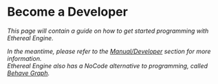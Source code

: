 # Become a Developer
<!--
NOTE: This page should contain:
- Hero Project: Showcase for Ethereal Engine's development tools and workflows.
- Guide: Teaches a new user how to program the Hero Project and be comfortable with EE project development.
- Nocode-vs-Typescript: 
  No-Code: Segue into the Behave Graph Section of the Developer Manual
  Typescript: Segue into the Developer Manual
-->
_This page will contain a guide on how to get started programming with Ethereal Engine._  

_In the meantime, please refer to the [Manual/Developer](/docs/manual/developer/intro) section for more information._  
_Ethereal Engine also has a NoCode alternative to programming, called [Behave Graph](/docs/manual/developer/behaveGraph/intro)._

